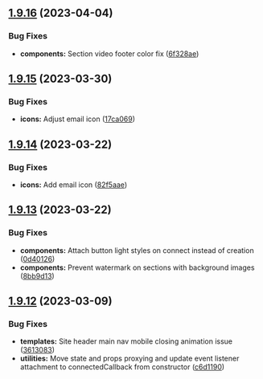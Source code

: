 ## [1.9.16](https://github.com/jacecotton/tcds/compare/v1.9.15...v1.9.16) (2023-04-04)


### Bug Fixes

* **components:** Section video footer color fix ([6f328ae](https://github.com/jacecotton/tcds/commit/6f328ae7f36c5125d942735c3b696556c1b014ab))



## [1.9.15](https://github.com/jacecotton/tcds/compare/v1.9.14...v1.9.15) (2023-03-30)


### Bug Fixes

* **icons:** Adjust email icon ([17ca069](https://github.com/jacecotton/tcds/commit/17ca06948c5122a7caa39485f14f38e4948a6db5))



## [1.9.14](https://github.com/jacecotton/tcds/compare/v1.9.13...v1.9.14) (2023-03-22)


### Bug Fixes

* **icons:** Add email icon ([82f5aae](https://github.com/jacecotton/tcds/commit/82f5aaeb4311dd6000460f02b0b34698bea1947b))



## [1.9.13](https://github.com/jacecotton/tcds/compare/v1.9.12...v1.9.13) (2023-03-22)


### Bug Fixes

* **components:** Attach button light styles on connect instead of creation ([0d40126](https://github.com/jacecotton/tcds/commit/0d40126f8a4bd0df527dcb265a131b94b84a5c50))
* **components:** Prevent watermark on sections with background images ([8bb9d13](https://github.com/jacecotton/tcds/commit/8bb9d13d86c226d9fb2d3aad4e4f929935b38ccc))



## [1.9.12](https://github.com/jacecotton/tcds/compare/v1.9.11...v1.9.12) (2023-03-09)


### Bug Fixes

* **templates:** Site header main nav mobile closing animation issue ([3613083](https://github.com/jacecotton/tcds/commit/361308375af8f700afaa7c252e214cdee2f55bb3))
* **utilities:** Move state and props proxying and update event listener attachment to connectedCallback from constructor ([c6d1190](https://github.com/jacecotton/tcds/commit/c6d11901800950e4d67bd376701e3fda7ba19853))



